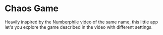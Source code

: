 # Chaos Game

Heavily inspired by the [Numberphile video](https://youtu.be/kbKtFN71Lfs) of the same name, this little app let's you explore the game described in the video with different settings.
